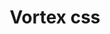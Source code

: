 <div style="display:flex; justify-content:center; align-items: center;">
	<h1>Vortex css</h1>
</div>
